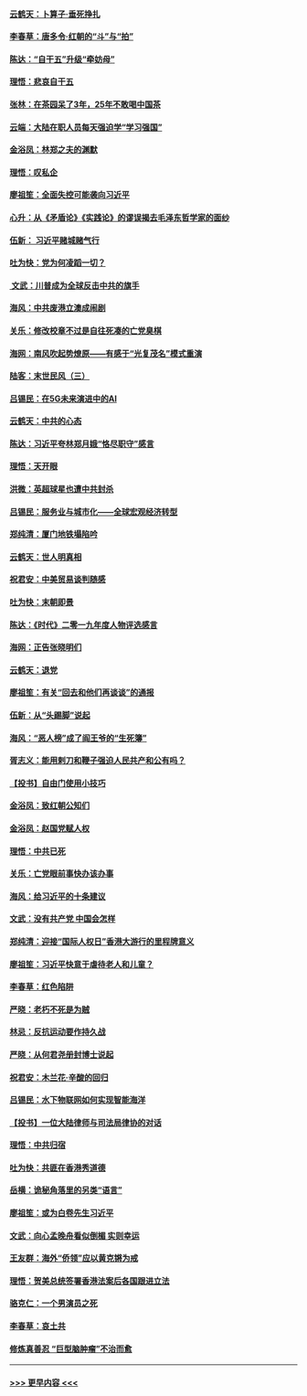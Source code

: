 #### [云鹤天：卜算子‧垂死挣扎](../pages/nsc993/n11739956.md?t=12232112) 
#### [李春草：唐多令‧红朝的“斗”与“拍”](../pages/nsc993/n11739830.md?t=12232112) 
#### [陈达：“自干五”升级“牵妨母”](../pages/nsc993/n11739724.md?t=12232112) 
#### [理悟：悲哀自干五](../pages/nsc993/n11739547.md?t=12232112) 
#### [张林：在茶园呆了3年，25年不敢喝中国茶](../pages/nsc993/n11739240.md?t=12232112) 
#### [云端：大陆在职人员每天强迫学“学习强国”](../pages/nsc993/n11738735.md?t=12232112) 
#### [金浴凤：林郑之夫的渊默](../pages/nsc993/n11737735.md?t=12232112) 
#### [理悟：叹私企](../pages/nsc993/n11737715.md?t=12232112) 
#### [廖祖笙：全面失控可能袭向习近平](../pages/nsc993/n11737704.md?t=12232112) 
#### [心升：从《矛盾论》《实践论》的谬误揭去毛泽东哲学家的面纱](../pages/nsc993/n11736962.md?t=12232112) 
#### [伍新： 习近平赌城赌气行](../pages/nsc993/n11736929.md?t=12232112) 
#### [吐为快：党为何凌蹈一切？](../pages/nsc993/n11736915.md?t=12232112) 
#### [ 文武：川普成为全球反击中共的旗手](../pages/nsc993/n11736882.md?t=12232112) 
#### [海风：中共废港立澳成闹剧](../pages/nsc993/n11735857.md?t=12232112) 
#### [关乐：修改校章不过是自往死凑的亡党臭棋](../pages/nsc993/n11735097.md?t=12232112) 
#### [海网：南风吹起势燎原——有感于“光复茂名”模式重演](../pages/nsc993/n11732308.md?t=12232112) 
#### [陆客：末世民风（三）](../pages/nsc993/n11732211.md?t=12232112) 
#### [吕锡民：在5G未来演进中的AI](../pages/nsc993/n11730010.md?t=12232112) 
#### [云鹤天：中共的心态](../pages/nsc993/n11729906.md?t=12232112) 
#### [陈达：习近平夸林郑月娥“恪尽职守”感言](../pages/nsc993/n11729881.md?t=12232112) 
#### [理悟：天开眼](../pages/nsc993/n11729699.md?t=12232112) 
#### [洪微：英超球星也遭中共封杀](../pages/nsc993/n11727243.md?t=12232112) 
#### [吕锡民：服务业与城市化——全球宏观经济转型](../pages/nsc993/n11725845.md?t=12232112) 
#### [郑纯清：厦门地铁塌陷吟](../pages/nsc993/n11725813.md?t=12232112) 
#### [云鹤天：世人明真相](../pages/nsc993/n11725621.md?t=12232112) 
#### [祝君安：中美贸易谈判随感](../pages/nsc993/n11725609.md?t=12232112) 
#### [吐为快：末朝即景](../pages/nsc993/n11723365.md?t=12232112) 
#### [陈达：《时代》二零一九年度人物评选感言](../pages/nsc993/n11723337.md?t=12232112) 
#### [海网：正告张晓明们](../pages/nsc993/n11723228.md?t=12232112) 
#### [云鹤天：退党](../pages/nsc993/n11723056.md?t=12232112) 
#### [廖祖笙：有关“回去和他们再谈谈”的通报](../pages/nsc993/n11722442.md?t=12232112) 
#### [伍新：从“头踢脚”说起](../pages/nsc993/n11722429.md?t=12232112) 
#### [海风：“恶人榜”成了阎王爷的“生死簿”](../pages/nsc993/n11722272.md?t=12232112) 
#### [胥志义：能用剌刀和鞭子强迫人民共产和公有吗？](../pages/nsc993/n11720569.md?t=12232112) 
#### [【投书】自由门使用小技巧](../pages/nsc993/n11720180.md?t=12232112) 
#### [金浴凤：致红朝公知们](../pages/nsc993/n11720563.md?t=12232112) 
#### [金浴凤：赵国党赋人权](../pages/nsc993/n11720533.md?t=12232112) 
#### [理悟：中共已死](../pages/nsc993/n11720233.md?t=12232112) 
#### [关乐：亡党眼前事快办该办事](../pages/nsc993/n11719160.md?t=12232112) 
#### [海风：给习近平的十条建议](../pages/nsc993/n11717616.md?t=12232112) 
#### [文武：没有共产党 中国会怎样](../pages/nsc993/n11717584.md?t=12232112) 
#### [郑纯清：迎接“国际人权日”香港大游行的里程牌意义](../pages/nsc993/n11717417.md?t=12232112) 
#### [廖祖笙：习近平快意于虐待老人和儿童？](../pages/nsc993/n11715313.md?t=12232112) 
#### [李春草：红色陷阱](../pages/nsc993/n11715029.md?t=12232112) 
#### [严晓：老朽不死是为贼](../pages/nsc993/n11712910.md?t=12232112) 
#### [林忌：反抗运动要作持久战](../pages/nsc993/n11712623.md?t=12232112) 
#### [严晓：从何君尧册封博士说起](../pages/nsc993/n11712465.md?t=12232112) 
#### [祝君安：木兰花·辛酸的回归](../pages/nsc993/n11712381.md?t=12232112) 
#### [吕锡民：水下物联网如何实现智能海洋](../pages/nsc993/n11711158.md?t=12232112) 
#### [【投书】一位大陆律师与司法局律协的对话](../pages/nsc993/n11709675.md?t=12232112) 
#### [理悟：中共归宿](../pages/nsc993/n11710059.md?t=12232112) 
#### [吐为快：共匪在香港秀道德](../pages/nsc993/n11709979.md?t=12232112) 
#### [岳横：诡秘角落里的另类“语言”](../pages/nsc993/n11709792.md?t=12232112) 
#### [廖祖笙：或为白卷先生习近平](../pages/nsc993/n11708330.md?t=12232112) 
#### [文武：向心孟晚舟看似倒楣 实则幸运](../pages/nsc993/n11708236.md?t=12232112) 
#### [王友群：海外“侨领”应以黄克锵为戒](../pages/nsc993/n11706176.md?t=12232112) 
#### [理悟：贺美总统签署香港法案后各国跟进立法](../pages/nsc993/n11706853.md?t=12232112) 
#### [骆克仁：一个男演员之死](../pages/nsc993/n11706677.md?t=12232112) 
#### [李春草：哀土共](../pages/nsc993/n11706255.md?t=12232112) 
#### [修炼真善忍 “巨型脑肿瘤”不治而愈](../pages/nsc993/n11705340.md?t=12232112) 

----
#### [ >>> 更早内容 <<< ](../indexes/nsc993-earlier.md)
